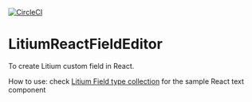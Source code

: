 [![CircleCI](https://circleci.com/gh/tonnguyen/litium-react-field-editor/tree/master.svg?style=shield)](https://circleci.com/gh/tonnguyen/litium-react-field-editor/tree/master)

# LitiumReactFieldEditor

To create Litium custom field in React.

How to use: check [Litium Field type collection](https://github.com/tonnguyen/litium-fieldtype-bag) for the sample React text component

